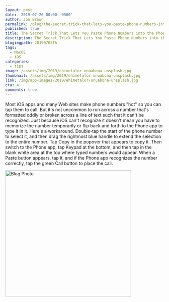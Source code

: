 ```yaml
---
layout: post
date: '2019-07-26 00:00 -0500'
author: Jon Brown
permalink: /blog/the-secret-trick-that-lets-you-paste-phone-numbers-into-the-phone-app/
published: true
title: The Secret Trick That Lets You Paste Phone Numbers into the Phone App
description: The Secret Trick That Lets You Paste Phone Numbers into the Phone App
blogimgpath: 20190703Th
tags:
  - MacOS
  - iOS
categories:
  - tips
image: /assets/img/2019/ehimetalor-unuabona-unsplash.jpg
thumbnail: /assets/img/2019/ehimetalor-unuabona-unsplash.jpg
link: /img/app-images/2019/ehimetalor-unuabona-unsplash.jpg
cta: 4
comments: true
---
```

Most iOS apps and many Web sites make phone numbers "hot" so you can tap
them to call. But it's not uncommon to run across a number that's
formatted oddly or broken across a line of text such that it can't be
recognized. Just because iOS can't recognize it doesn't mean you have to
memorize the number temporarily or flip back and forth to the Phone app
to type it in it. Here's a workaround. Double-tap the start of the phone
number to select it, and then drag the rightmost blue handle to extend
the selection to the entire number. Tap Copy in the popover that appears
to copy it. Then switch to the Phone app, tap Keypad at the bottom, and
then tap in the blank white area at the top where typed numbers would
appear. When a Paste button appears, tap it, and if the Phone app
recognizes the number correctly, tap the green Call button to place the
call.

<img alt="Blog Photo" src="{{ site.site_cdn }}/assets/img/blog/2019/20190703Th/image2.png" class="img-fluid rounded m-2" width="400" />
